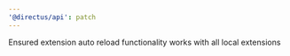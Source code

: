 ```yaml
---
'@directus/api': patch
---
```


Ensured extension auto reload functionality works with all local extensions
